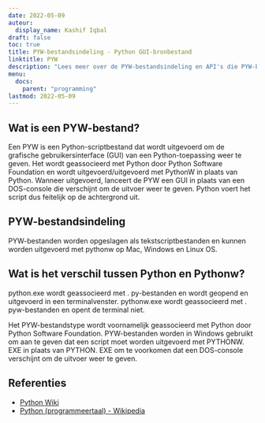 ```yaml
---
date: 2022-05-09
auteur:
  display_name: Kashif Iqbal
draft: false
toc: true
title: PYW-bestandsindeling - Python GUI-bronbestand
linktitle: PYW
description: "Lees meer over de PYW-bestandsindeling en API's die PYW-bestanden kunnen maken en openen."
menu:
  docs:
    parent: "programming"
lastmod: 2022-05-09
---
```


## Wat is een PYW-bestand?

Een PYW is een Python-scriptbestand dat wordt uitgevoerd om de grafische gebruikersinterface (GUI) van een Python-toepassing weer te geven. Het wordt geassocieerd met Python door Python Software Foundation en wordt uitgevoerd/uitgevoerd met PythonW in plaats van Python. Wanneer uitgevoerd, lanceert de PYW een GUI in plaats van een DOS-console die verschijnt om de uitvoer weer te geven. Python voert het script dus feitelijk op de achtergrond uit.

## PYW-bestandsindeling

PYW-bestanden worden opgeslagen als tekstscriptbestanden en kunnen worden uitgevoerd met pythonw op Mac, Windows en Linux OS.

## Wat is het verschil tussen Python en Pythonw?

python.exe wordt geassocieerd met . py-bestanden en wordt geopend en uitgevoerd in een terminalvenster. pythonw.exe wordt geassocieerd met . pyw-bestanden en opent de terminal niet.

Het PYW-bestandstype wordt voornamelijk geassocieerd met Python door Python Software Foundation. PYW-bestanden worden in Windows gebruikt om aan te geven dat een script moet worden uitgevoerd met PYTHONW. EXE in plaats van PYTHON. EXE om te voorkomen dat een DOS-console verschijnt om de uitvoer weer te geven.

## Referenties

* [Python Wiki](https://wiki.python.org/moin/Pyrex)
* [Python (programmeertaal) - Wikipedia](https://en.wikipedia.org/wiki/Python_(programmeertaal))

